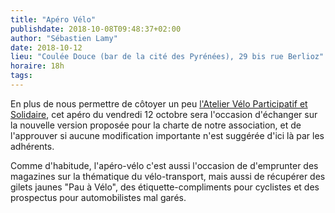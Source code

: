 ```yaml
---
title: "Apéro Vélo"
publishdate: 2018-10-08T09:48:37+02:00
author: "Sébastien Lamy"
date: 2018-10-12
lieu: "Coulée Douce (bar de la cité des Pyrénées), 29 bis rue Berlioz"
horaire: 18h
tags:
---
```


En plus de nous permettre de côtoyer un peu [l'Atelier Vélo Participatif et 
Solidaire][], cet apéro du vendredi 12 octobre sera l'occasion d'échanger sur la 
nouvelle version proposée pour la charte de notre association, et de 
l'approuver si aucune modification importante n'est suggérée d'ici là par les 
adhérents.

Comme d'habitude, l'apéro-vélo c'est aussi l'occasion de d'emprunter des 
magazines sur la thématique du vélo-transport, mais aussi de récupérer des 
gilets jaunes "Pau à Vélo", des étiquette-compliments pour cyclistes et des 
prospectus pour automobilistes mal garés.

[l'Atelier Vélo Participatif et Solidaire]: http://ateliervelopau.fr/